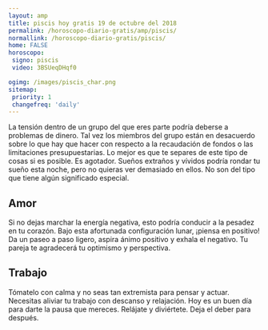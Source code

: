 ```yaml
---
layout: amp
title: piscis hoy gratis 19 de octubre del 2018 
permalink: /horoscopo-diario-gratis/amp/piscis/
normallink: /horoscopo-diario-gratis/piscis/
home: FALSE
horoscopo:
 signo: piscis
 video: 3BSUeqDHqf0

ogimg: /images/piscis_char.png
sitemap:
 priority: 1
 changefreq: 'daily'
---
```



La tensión dentro de un grupo del que eres parte podría deberse a problemas de dinero. Tal vez los miembros del grupo están en desacuerdo sobre lo que hay que hacer con respecto a la recaudación de fondos o las limitaciones presupuestarias. Lo mejor es que te separes de este tipo de cosas si es posible. Es agotador. Sueños extraños y vívidos podría rondar tu sueño esta noche, pero no quieras ver demasiado en ellos. No son del tipo que tiene algún significado especial.

## Amor

Si no dejas marchar la energía negativa, esto podría conducir a la pesadez en tu corazón. Bajo esta afortunada configuración lunar, ¡piensa en positivo! Da un paseo a paso ligero, aspira ánimo positivo y exhala el negativo. Tu pareja te agradecerá tu optimismo y perspectiva.

## Trabajo

Tómatelo con calma y no seas tan extremista para pensar y actuar. Necesitas aliviar tu trabajo con descanso y relajación. Hoy es un buen día para darte la pausa que mereces. Relájate y diviértete. Deja el deber para después.
